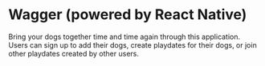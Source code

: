 # Wagger (powered by React Native)

Bring your dogs together time and time again through this application. Users can sign up to add their dogs, create playdates for their dogs, or join other playdates created by other users.
